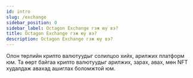 ```yaml
---
id: intro
slug: /exchange
sidebar_position: 0
sidebar_label: Octagon Exchange гэж юу вэ?
title: Octagon Exchange гэж юу вэ?
description: Octagon Exchange гэж юу вэ?
---
```


Олон төрлийн крипто валютуудыг солилцоо хийх, арилжих платформ юм. Та өөрт байгаа крипто валютуудыг арилжих, зарах, авах, мөн NFT худалдаж авахад ашиглах боломжтой юм.